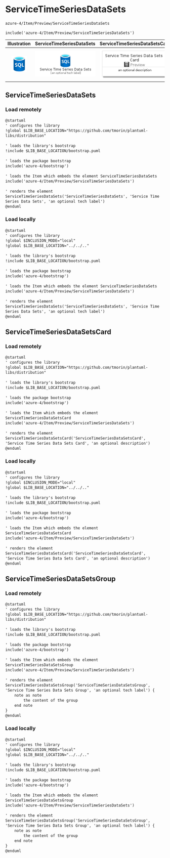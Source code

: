 # ServiceTimeSeriesDataSets


```text
azure-4/Item/Preview/ServiceTimeSeriesDataSets
```

```text
include('azure-4/Item/Preview/ServiceTimeSeriesDataSets')
```



| Illustration | ServiceTimeSeriesDataSets | ServiceTimeSeriesDataSetsCard | ServiceTimeSeriesDataSetsGroup |
| :---: | :---: | :---: | :---: |
| ![illustration for Illustration](../../../azure-4/Item/Preview/ServiceTimeSeriesDataSets.png) | ![illustration for ServiceTimeSeriesDataSets](../../../azure-4/Item/Preview/ServiceTimeSeriesDataSets.Local.png) | ![illustration for ServiceTimeSeriesDataSetsCard](../../../azure-4/Item/Preview/ServiceTimeSeriesDataSetsCard.Local.png) | ![illustration for ServiceTimeSeriesDataSetsGroup](../../../azure-4/Item/Preview/ServiceTimeSeriesDataSetsGroup.Local.png) |




## ServiceTimeSeriesDataSets

### Load remotely
```plantuml
@startuml
' configures the library
!global $LIB_BASE_LOCATION="https://github.com/tmorin/plantuml-libs/distribution"

' loads the library's bootstrap
!include $LIB_BASE_LOCATION/bootstrap.puml

' loads the package bootstrap
include('azure-4/bootstrap')

' loads the Item which embeds the element ServiceTimeSeriesDataSets
include('azure-4/Item/Preview/ServiceTimeSeriesDataSets')

' renders the element
ServiceTimeSeriesDataSets('ServiceTimeSeriesDataSets', 'Service Time Series Data Sets', 'an optional tech label')
@enduml
```

### Load locally
```plantuml
@startuml
' configures the library
!global $INCLUSION_MODE="local"
!global $LIB_BASE_LOCATION="../../.."

' loads the library's bootstrap
!include $LIB_BASE_LOCATION/bootstrap.puml

' loads the package bootstrap
include('azure-4/bootstrap')

' loads the Item which embeds the element ServiceTimeSeriesDataSets
include('azure-4/Item/Preview/ServiceTimeSeriesDataSets')

' renders the element
ServiceTimeSeriesDataSets('ServiceTimeSeriesDataSets', 'Service Time Series Data Sets', 'an optional tech label')
@enduml
```

## ServiceTimeSeriesDataSetsCard

### Load remotely
```plantuml
@startuml
' configures the library
!global $LIB_BASE_LOCATION="https://github.com/tmorin/plantuml-libs/distribution"

' loads the library's bootstrap
!include $LIB_BASE_LOCATION/bootstrap.puml

' loads the package bootstrap
include('azure-4/bootstrap')

' loads the Item which embeds the element ServiceTimeSeriesDataSetsCard
include('azure-4/Item/Preview/ServiceTimeSeriesDataSets')

' renders the element
ServiceTimeSeriesDataSetsCard('ServiceTimeSeriesDataSetsCard', 'Service Time Series Data Sets Card', 'an optional description')
@enduml
```

### Load locally
```plantuml
@startuml
' configures the library
!global $INCLUSION_MODE="local"
!global $LIB_BASE_LOCATION="../../.."

' loads the library's bootstrap
!include $LIB_BASE_LOCATION/bootstrap.puml

' loads the package bootstrap
include('azure-4/bootstrap')

' loads the Item which embeds the element ServiceTimeSeriesDataSetsCard
include('azure-4/Item/Preview/ServiceTimeSeriesDataSets')

' renders the element
ServiceTimeSeriesDataSetsCard('ServiceTimeSeriesDataSetsCard', 'Service Time Series Data Sets Card', 'an optional description')
@enduml
```

## ServiceTimeSeriesDataSetsGroup

### Load remotely
```plantuml
@startuml
' configures the library
!global $LIB_BASE_LOCATION="https://github.com/tmorin/plantuml-libs/distribution"

' loads the library's bootstrap
!include $LIB_BASE_LOCATION/bootstrap.puml

' loads the package bootstrap
include('azure-4/bootstrap')

' loads the Item which embeds the element ServiceTimeSeriesDataSetsGroup
include('azure-4/Item/Preview/ServiceTimeSeriesDataSets')

' renders the element
ServiceTimeSeriesDataSetsGroup('ServiceTimeSeriesDataSetsGroup', 'Service Time Series Data Sets Group', 'an optional tech label') {
    note as note
        the content of the group
    end note
}
@enduml
```

### Load locally
```plantuml
@startuml
' configures the library
!global $INCLUSION_MODE="local"
!global $LIB_BASE_LOCATION="../../.."

' loads the library's bootstrap
!include $LIB_BASE_LOCATION/bootstrap.puml

' loads the package bootstrap
include('azure-4/bootstrap')

' loads the Item which embeds the element ServiceTimeSeriesDataSetsGroup
include('azure-4/Item/Preview/ServiceTimeSeriesDataSets')

' renders the element
ServiceTimeSeriesDataSetsGroup('ServiceTimeSeriesDataSetsGroup', 'Service Time Series Data Sets Group', 'an optional tech label') {
    note as note
        the content of the group
    end note
}
@enduml
```


